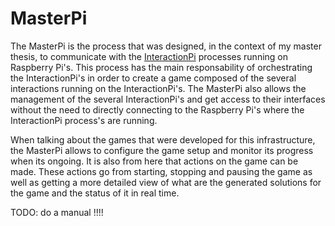 # MasterPi

The MasterPi is the process that was designed, in the context of my master thesis, to communicate with the [InteractionPi]() processes running on Raspberry Pi's. This process has the main responsability of orchestrating the InteractionPi's in order to create a game composed of the several interactions running on the InteractionPi's. The MasterPi also allows the management of the several InteractionPi's and get access to their interfaces without the need to directly connecting to the Raspberry Pi's where the InteractionPi process's are running.

When talking about the games that were developed for this infrastructure, the MasterPi allows to configure the game setup and monitor its progress when its ongoing. It is also from here that actions on the game can be made. These actions go from starting, stopping and pausing the game as well as getting a more detailed view of what are the generated solutions for the game and the status of it in real time.

TODO: do a manual !!!!
